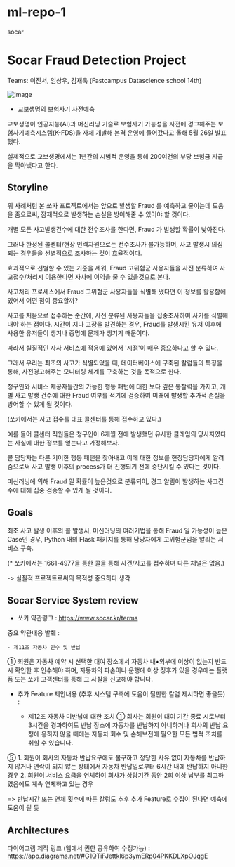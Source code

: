 # ml-repo-1
socar

# Socar Fraud Detection Project

Teams: 이진서, 임상우, 김재욱 (Fastcampus Datascience school 14th)

![image](https://user-images.githubusercontent.com/68367214/97532893-a115a200-19fa-11eb-9049-2dcadfc44eac.png)

* 교보생명의 보험사기 사전예측

교보생명이 인공지능(AI)과 머신러닝 기술로 보험사기 가능성을 사전에 경고해주는 
보험사기예측시스템(K-FDS)을 자체 개발해 본격 운영에 들어갔다고 올해 5월 26일 발표했다.

실제적으로 교보생명에서는 1년간의 시범적 운영을 통해 200여건의 부당 보험금 지급을 막아냈다고 한다.


## Storyline

위 사례처럼 본 쏘카 프로젝트에서는 앞으로 발생할 Fraud 를 예측하고 줄이는데 도움을 줌으로써, 
잠재적으로 발생하는 손실을 방어해줄 수 있어야 할 것이다.

개별 모든 사고발생건수에 대한 전수조사를 한다면, Fraud 가 발생할 확률이 낮아진다.

그러나 한정된 콜센터/현장 인력자원으로는 전수조사가 불가능하며, 
사고 발생시 의심되는 경우들을 선별적으로 조사하는 것이 효율적이다.


효과적으로 선별할 수 있는 기준을 세워, Fraud 고위험군 사용자들을 사전 분류하여 
사고접수/처리시 이용한다면 자사에 이익을 줄 수 있을것으로 본다.

사고처리 프로세스에서 Fraud 고위험군 사용자들을 식별해 냈다면 이 정보를 활용함에 있어서 어떤 점이 중요할까?


사고를 처음으로 접수하는 순간에, 사전 분류된 사용자들을 집중조사하여 사기를 식별해 내야 하는 점이다. 
시간이 지나 고장을 발견하는 경우, Fraud를 발생시킨 유저 이후에 사용한 유저들이 생겨나 증명에 문제가 생기기 때문이다.

따라서 실질적인 자사 서비스에 적용에 있어서 '시점'이 매우 중요하다고 할 수 있다.


그래서 우리는 최초의 사고가 식별되었을 때, 데이터베이스에 구축된 칼럼들의 특징을 통해,
사전경고해주는 모니터링 체계를 구축하는 것을 목적으로 한다.

청구인와 서비스 제공자들간의 가능한 행동 패턴에 대한 보다 깊은 통찰력을 가지고,
개별 사고 발생 건수에 대한 Fraud 여부를 적기에 검증하여 미래에 발생할 추가적 손실을 방어할 수 있게 될 것이다.

(쏘카에서는 사고 접수를 대표 콜센터를 통해 접수하고 있다.)

예를 들어 콜센터 직원들은 청구인이 6개월 전에 발생했던 
유사한 클레임의 당사자였다는 사실에 대한 정보를 얻는다고 가정해보자. 

콜 담당자는 다른 기이한 행동 패턴을 찾아내고 이에 대한 정보를 현장담당자에게 알려줌으로써 
사고 발생 이후의 process가 더 진행되기 전에 중단시킬 수 있다는 것이다.


머신러닝에 의해 Fraud 일 확률이 높은것으로 분류되어,
경고 알림이 발생하는 사고건 수에 대해 집중 검증할 수 있게 될 것이다.

## Goals

최초 사고 발생 이후의 콜 발생시, 머신러닝의 여러기법을 통해 Fraud 일 가능성이 높은 Case인 경우, 
Python 내의 Flask 패키지를 통해 담당자에게 고위험군임을 알리는 서비스 구축.

(* 쏘카에서는 1661-4977을 통한 콜을 통해 사건/사고를 접수하며 다른 채널은 없음.)

-> 실질적 프로젝트로써의 목적성 중요하다 생각

## Socar Service System review

* 쏘카 약관링크 : https://www.socar.kr/terms
 

        
        
중요 약관내용 발췌 : 
    
    - 제11조 자동차 인수 및 반납
① 회원은 자동차 예약 시 선택한 대여 장소에서 자동차 내•외부에 이상이 없는지 반드시 확인한 후 인수해야 하며, 
자동차의 파손이나 운행에 이상 징후가 있을 경우에는 플랫폼 또는 쏘카 고객센터를 통해 그 사실을 신고해야 합니다. 


* 추가 Feature 제안내용 (추후 시스템 구축에 도움이 될만한 칼럼 제시하면 좋을듯) :
    
    - 제12조 자동차 미반납에 대한 조치
① 회사는 회원이 대여 기간 종료 시로부터 3시간을 경과하여도 반납 장소에 자동차를 반납하지 아니하거나 
회사의 반납 요청에 응하지 않을 때에는 자동차 회수 및 손해보전에 필요한 모든 법적 조치를 취할 수 있습니다. 

⑤ 1. 회원이 회사의 자동차 반납요구에도 불구하고 정당한 사유 없이 자동차를 반납하지 않거나 
연락이 되지 않는 상태에서 자동차 반납일로부터 6시간 내에 반납하지 아니한 경우
2. 회원이 서비스 요금을 연체하여 회사가 상당기간 동안 2회 이상 납부를 최고하였음에도 계속 연체하고 있는 경우

 
=> 반납시간 또는 연체 횟수에 따른 칼럼도 추후 추가 Feature로 수집이 된다면 예측에 도움이 될 듯

## Architectures

다이어그램 제작 링크 (웹에서 권한 공유하여 수정가능) : https://app.diagrams.net/#G1QTiFJettkl6p3ymERp04PKKDLXpOJqgE
